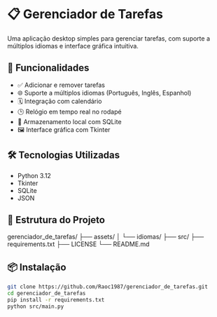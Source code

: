 # 📋 Gerenciador de Tarefas

Uma aplicação desktop simples para gerenciar tarefas, com suporte a múltiplos idiomas e interface gráfica intuitiva.

## 🚀 Funcionalidades

- ✅ Adicionar e remover tarefas
- 🌐 Suporte a múltiplos idiomas (Português, Inglês, Espanhol)
- 🗓️ Integração com calendário
- 🕒 Relógio em tempo real no rodapé
- 💾 Armazenamento local com SQLite
- 🖼️ Interface gráfica com Tkinter

## 🛠️ Tecnologias Utilizadas

- Python 3.12
- Tkinter
- SQLite
- JSON

## 📁 Estrutura do Projeto

gerenciador_de_tarefas/
├── assets/
│   └── idiomas/
├── src/
├── requirements.txt
├── LICENSE
└── README.md
## 📦 Instalação

```bash
git clone https://github.com/Raoc1987/gerenciador_de_tarefas.git
cd gerenciador_de_tarefas
pip install -r requirements.txt
python src/main.py
